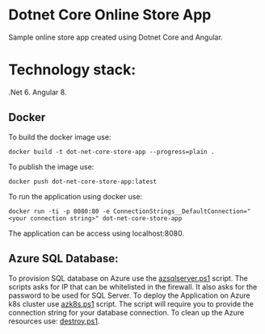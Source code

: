 ﻿# Dotnet Core Online Store App
Sample online store app created using Dotnet Core and Angular.

# Technology stack:
.Net 6.
Angular 8.

## Docker
To build the docker image use:
```
docker build -t dot-net-core-store-app --progress=plain . 
```
To publish the image use:
```
docker push dot-net-core-store-app:latest
```
To run the application using docker use: 
```
docker run -ti -p 8080:80 -e ConnectionStrings__DefaultConnection="<your connection string>" dot-net-core-store-app
```
The application can be access using localhost:8080.

## Azure SQL Database:
To provision SQL database on Azure use the [azsqlserver.ps1](scripts\azsqlserver.ps1) script. The scripts asks for IP that can be whitelisted in the firewall. It also asks for the password to be used for SQL Server.
To deploy the Application on Azure k8s cluster use [azk8s.ps1](scripts\azk8s.ps1) script. The script will require you to provide the connection string for your database connection.
To clean up the Azure resources use: [destroy.ps1](scripts\destroy.ps1).

	